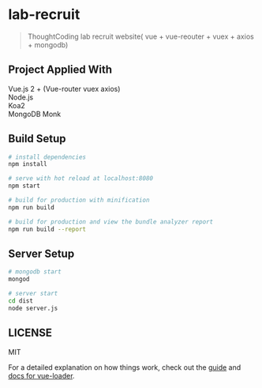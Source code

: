 # lab-recruit

> ThoughtCoding lab recruit website( vue + vue-reouter + vuex + axios + mongodb)

## Project Applied With
Vue.js 2 + (Vue-router vuex axios)  
Node.js   
Koa2  
MongoDB
Monk  

## Build Setup

``` bash
# install dependencies
npm install

# serve with hot reload at localhost:8080
npm start

# build for production with minification
npm run build

# build for production and view the bundle analyzer report
npm run build --report
```

## Server Setup

```bash
# mongodb start
mongod

# server start
cd dist
node server.js
```


## LICENSE
MIT

For a detailed explanation on how things work, check out the [guide](http://vuejs-templates.github.io/webpack/) and [docs for vue-loader](http://vuejs.github.io/vue-loader).
